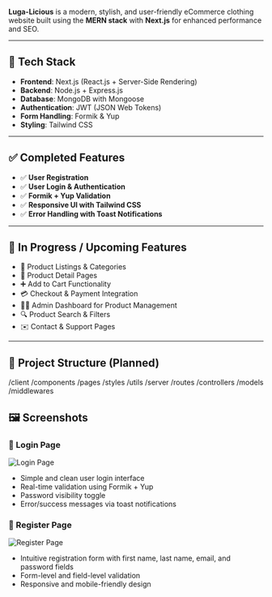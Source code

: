 **Luga-Licious** is a modern, stylish, and user-friendly eCommerce clothing website built using the **MERN stack** with **Next.js** for enhanced performance and SEO.

---

## 🚀 Tech Stack

- **Frontend**: Next.js (React.js + Server-Side Rendering)
- **Backend**: Node.js + Express.js
- **Database**: MongoDB with Mongoose
- **Authentication**: JWT (JSON Web Tokens)
- **Form Handling**: Formik & Yup
- **Styling**: Tailwind CSS

---

## ✅ Completed Features

- ✅ **User Registration**
- ✅ **User Login & Authentication**
- ✅ **Formik + Yup Validation**
- ✅ **Responsive UI with Tailwind CSS**
- ✅ **Error Handling with Toast Notifications**

---

## 🔧 In Progress / Upcoming Features

- 🛒 Product Listings & Categories
- 👗 Product Detail Pages
- ➕ Add to Cart Functionality
- 💳 Checkout & Payment Integration
- 🧑‍💼 Admin Dashboard for Product Management
- 🔍 Product Search & Filters
- ✉️ Contact & Support Pages

---

## 📁 Project Structure (Planned)

/client
/components
/pages
/styles
/utils
/server
/routes
/controllers
/models
/middlewares

## 🖼️ Screenshots

### 🔐 Login Page

![Login Page](./login.png)

- Simple and clean user login interface
- Real-time validation using Formik + Yup
- Password visibility toggle
- Error/success messages via toast notifications

### 📝 Register Page

![Register Page](./register.png)

- Intuitive registration form with first name, last name, email, and password fields
- Form-level and field-level validation
- Responsive and mobile-friendly design

